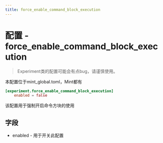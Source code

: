 ```yaml
---
title: force_enable_command_block_execution
---
```


# 配置 - force_enable_command_block_execution

> Experiment类的配置可能会有点bug，请谨慎使用。

本配置位于mint_global.toml，Mint都有

```toml
[experiment.force_enable_command_block_execution]
    enabled = false
```

该配置用于强制开启命令方块的使用

## 字段

 - enabled - 用于开关此配置
